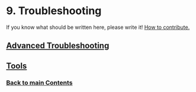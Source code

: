 # 9. Troubleshooting

If you know what should be written here, please write it! [How to contribute.](https://github.com/becarpenter/book6/blob/main/1.%20Introduction%20and%20Foreword/How%20to%20contribute.md#how-to-contribute) 

## [Advanced Troubleshooting](Advanced%20Troubleshooting.md)

## [Tools](Tools.md)

<!-- Link lines generated automatically; do not delete -->

### [<ins>Back to main Contents</ins>](../Contents.md)
